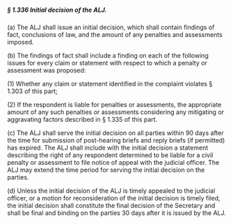 ##### § 1.336 Initial decision of the ALJ. #####

(a) The ALJ shall issue an initial decision, which shall contain findings of fact, conclusions of law, and the amount of any penalties and assessments imposed.

(b) The findings of fact shall include a finding on each of the following issues for every claim or statement with respect to which a penalty or assessment was proposed:

(1) Whether any claim or statement identified in the complaint violates § 1.303 of this part;

(2) If the respondent is liable for penalties or assessments, the appropriate amount of any such penalties or assessments considering any mitigating or aggravating factors described in § 1.335 of this part.

(c) The ALJ shall serve the initial decision on all parties within 90 days after the time for submission of post-hearing briefs and reply briefs (if permitted) has expired. The ALJ shall include with the initial decision a statement describing the right of any respondent determined to be liable for a civil penalty or assessment to file notice of appeal with the judicial officer. The ALJ may extend the time period for serving the initial decision on the parties.

(d) Unless the initial decision of the ALJ is timely appealed to the judicial officer, or a motion for reconsideration of the initial decision is timely filed, the initial decision shall constitute the final decision of the Secretary and shall be final and binding on the parties 30 days after it is issued by the ALJ.